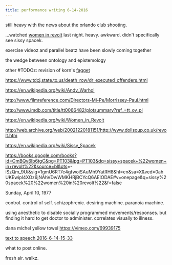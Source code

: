 ```yaml
---
title: performance writing 6-14-2016
---
```


still heavy with the news about the orlando club shooting.

...watched [women in revolt](women_in_revolt.md) last night. heavy. awkward. didn't specifically see sissy spacek.

exercise videoz and parallel beatz have been slowly coming together

the wedge between ontology and epistemology

other \#TODOz: revision of korn's [fagget](fagget.md)

<https://www.tdcj.state.tx.us/death_row/dr_executed_offenders.html>

<https://en.wikipedia.org/wiki/Andy_Warhol>

<http://www.filmreference.com/Directors-Mi-Pe/Morrissey-Paul.html>

<http://www.imdb.com/title/tt0066482/plotsummary?ref_=tt_ov_pl>

<https://en.wikipedia.org/wiki/Women_in_Revolt>

<http://web.archive.org/web/20021220181151/http://www.dollsoup.co.uk/revolt.htm>

<https://en.wikipedia.org/wiki/Sissy_Spacek>

<https://books.google.com/books?id=OmBQv6Ib6tgC&pg=PT103&lpg=PT103&dq=sissy+spacek+%22women+in+revolt%22&source=bl&ots>=-iSzQm_9Ui&sig=1gmU6RT7c4gfwoiSAuMh9YatRH8&hl=en&sa=X&ved=0ahUKEwipl4XOz6jNAhVDwWMKHRjBCYcQ6AEIODAE\#v=onepage&q=sissy%20spacek%20%22women%20in%20revolt%22&f=false

Sunday, April 10, 1977


control. control of self. schizophrenic. desiring machine. paranoia machine.

using anesthetic to disable socially programmed movements/responses. but finding it hard to get doctor to administer. correlates visually to illness.

dana michel yellow towel <https://vimeo.com/69939175>

[text to speech 2016-6-14-15-33](/text_to_speech_2016-6-14-15-33.md)

what to post online.

fresh air. walkz.
